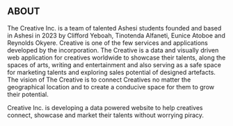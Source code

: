 
## ABOUT
The Creative Inc. is a team of talented Ashesi students founded and based in Ashesi in 2023 by Clifford Yeboah, Tinotenda Alfaneti, Eunice Atoboe and Reynolds Okyere. Creative is one of the few services and applications developed by the incorporation. The Creative is a data and visually driven web application for creatives worldwide to showcase their talents, along the spaces of arts, writing and entertainment and also serving as a safe space for marketing talents and exploring sales potential of designed artefacts. The vision of The Creative is to connect Creatives no matter the geographical location and to create a conducive space for them to grow their potential.


Creative Inc. is developing a data powered website to help creatives connect, showcase and market their talents without worrying piracy.
